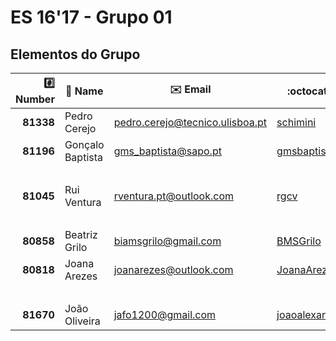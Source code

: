 # ES 16'17 - Grupo 01

## Elementos do Grupo

|  :hash: Number  |   :memo: Name    |      :envelope: Email             |            :octocat: GitHub           | :package: Grupo |
|----------------:|------------------|-----------------------------------|---------------------------------------|:---------------:|
|       **81338** |   Pedro Cerejo   | <pedro.cerejo@tecnico.ulisboa.pt> |          [schimini][81338]            |        1        |
|       **81196** | Gonçalo Baptista |      <gms_baptista@sapo.pt>       |         [gmsbaptista][81196]          |        2        |
|                 |                  |                                   |                                       |        3        |
|       **81045** |  Rui Ventura     |    <rventura.pt@outlook.com>      |             [rgcv][81045]             |        4        |
|                 |                  |                                   |                                       |        5        |
|       **80858** |  Beatriz Grilo   |      <biamsgrilo@gmail.com>       |           [BMSGrilo][80858]           |        6        |
|       **80818** |  Joana Arezes    |     <joanarezes@outlook.com>      |         [JoanaArezes][80818]          |        7        |
|                 |                  |                                   |                                       |        8        |
|       **81670** |  João Oliveira   |       <jafo1200@gmail.com>        |    [joaoalexandreoliveira][81670]     |        9        |

[80818]: https://github.com/JoanaArezes
[80858]: https://github.com/BMSGrilo
[81045]: https://github.com/rgcv
[81196]: https://github.com/gmsbaptista
[81338]: https://github.com/schimini
[81670]: https://github.com/joaoalexandreoliveira
